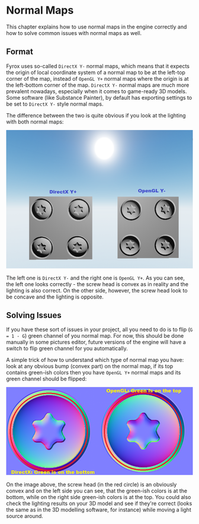 # Normal Maps

This chapter explains how to use normal maps in the engine correctly and how to solve common issues with normal maps as
well.

## Format

Fyrox uses so-called `DirectX Y-` normal maps, which means that it expects the origin of local coordinate system of a
normal map to be at the left-top corner of the map, instead of `OpenGL Y+` normal maps where the origin is at the 
left-bottom corner of the map. `DirectX Y-` normal maps are much more prevalent nowadays, especially when it comes to 
game-ready 3D models. Some software (like Substance Painter), by default has exporting settings to be set to `DirectX Y-`
style normal maps. 

The difference between the two is quite obvious if you look at the lighting with both normal maps:

![difference](normal_map_difference.png)

The left one is `DirectX Y-` and the right one is `OpenGL Y+`. As you can see, the left one looks correctly - the 
screw head is convex as in reality and the lighting is also correct. On the other side, however, the screw head look to
be concave and the lighting is opposite.

## Solving Issues

If you have these sort of issues in your project, all you need to do is to flip (`G = 1 - G`) green channel of you 
normal map. For now, this should be done manually in some pictures editor, future versions of the engine will have a
switch to flip green channel for you automatically.

A simple trick of how to understand which type of normal map you have: look at any obvious bump (convex part) on the normal 
map, if its top contains green-ish colors then you have `OpenGL Y+` normal maps and its green channel should be flipped:

![y difference](normal_map_y_difference.png)

On the image above, the screw head (in the red circle) is an obviously convex and on the left side you can see, that
the green-ish colors is at the bottom, while on the right side green-ish colors is at the top. You could also check the 
lighting results on your 3D model and see if they're correct (looks the same as in the 3D modelling software, for 
instance) while moving a light source around. 